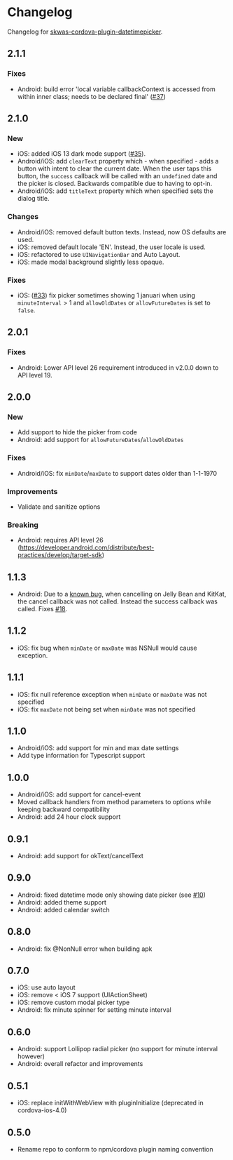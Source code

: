 
# Changelog

Changelog for [skwas-cordova-plugin-datetimepicker](./README.md).

## 2.1.1

### Fixes

- Android: build error 'local variable callbackContext is accessed from within inner class; needs to be declared final' ([#37](https://github.com/skwasjer/skwas-cordova-plugin-datetimepicker/issues/37))

## 2.1.0

### New

- iOS: added iOS 13 dark mode support ([#35](https://github.com/skwasjer/skwas-cordova-plugin-datetimepicker/issues/35)).
- Android/iOS: add `clearText` property which - when specified - adds a button with intent to clear the current date. When the user taps this button, the `success` callback will be called with an `undefined` date and the picker is closed. Backwards compatible due to having to opt-in.
- Android/iOS: add `titleText` property which when specified sets the dialog title.

### Changes

- Android/iOS: removed default button texts. Instead, now OS defaults are used.
- iOS: removed default locale 'EN'. Instead, the user locale is used.
- iOS: refactored to use `UINavigationBar` and Auto Layout.
- iOS: made modal background slightly less opaque.

### Fixes

- iOS: ([#33](https://github.com/skwasjer/skwas-cordova-plugin-datetimepicker/issues/33)) fix picker sometimes showing 1 januari when using `minuteInterval` > 1 and `allowOldDates` or `allowFutureDates` is set to `false`.

## 2.0.1

### Fixes

- Android: Lower API level 26 requirement introduced in v2.0.0 down to API level 19.

## 2.0.0

### New

- Add support to hide the picker from code
- Android: add support for `allowFutureDates`/`allowOldDates`

### Fixes

- Android/iOS: fix `minDate`/`maxDate` to support dates older than 1-1-1970

### Improvements

- Validate and sanitize options

### Breaking

- Android: requires API level 26 (https://developer.android.com/distribute/best-practices/develop/target-sdk)

## 1.1.3

- Android: Due to a [known bug](https://issuetracker.google.com/issues/36951008), when cancelling on Jelly Bean and KitKat, the cancel callback was not called. Instead the success callback was called. Fixes [#18](https://github.com/skwasjer/skwas-cordova-plugin-datetimepicker/issues/18).

## 1.1.2

- iOS: fix bug when `minDate` or `maxDate` was NSNull would cause exception.

## 1.1.1

- iOS: fix null reference exception when `minDate` or  `maxDate` was not specified
- iOS: fix `maxDate` not being set when `minDate` was not specified

## 1.1.0

- Android/iOS: add support for min and max date settings
- Add type information for Typescript support

## 1.0.0

- Android/iOS: add support for cancel-event
- Moved callback handlers from method parameters to options while keeping backward compatibility
- Android: add 24 hour clock support

## 0.9.1

- Android: add support for okText/cancelText

## 0.9.0

- Android: fixed datetime mode only showing date picker (see [#10](https://github.com/skwasjer/skwas-cordova-plugin-datetimepicker/issues/10))
- Android: added theme support
- Android: added calendar switch

## 0.8.0

- Android: fix @NonNull error when building apk

## 0.7.0

- iOS: use auto layout
- iOS: remove < iOS 7 support (UIActionSheet)
- iOS: remove custom modal picker type
- Android: fix minute spinner for setting minute interval

## 0.6.0

- Android: support Lollipop radial picker (no support for minute interval however)
- Android: overall refactor and improvements

## 0.5.1

- iOS: replace initWithWebView with pluginInitialize (deprecated in cordova-ios-4.0)

## 0.5.0

- Rename repo to conform to npm/cordova plugin naming convention
